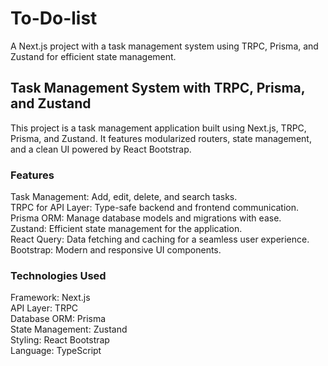 # To-Do-list
A Next.js project with a task management system using TRPC, Prisma, and Zustand for efficient state management.

## Task Management System with TRPC, Prisma, and Zustand
This project is a task management application built using Next.js, TRPC, Prisma, and Zustand. It features modularized routers, state management, and a clean UI powered by React Bootstrap.

### Features
Task Management: Add, edit, delete, and search tasks. <br/>
TRPC for API Layer: Type-safe backend and frontend communication. <br/>
Prisma ORM: Manage database models and migrations with ease. <br/>
Zustand: Efficient state management for the application. <br/>
React Query: Data fetching and caching for a seamless user experience. <br/>
Bootstrap: Modern and responsive UI components. <br/>

### Technologies Used
Framework: Next.js <br/>
API Layer: TRPC <br/>
Database ORM: Prisma <br/>
State Management: Zustand <br/>
Styling: React Bootstrap <br/>
Language: TypeScript <br/>
